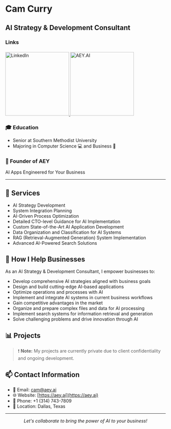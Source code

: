 # Cam Curry
## AI Strategy & Development Consultant

### Links
<a href="https://www.linkedin.com/in/cameron-curry-b35b98260/" target="_blank">
  <img src="https://img.shields.io/badge/LinkedIn-blue?style=for-the-badge&logo=linkedin&logoColor=white" alt="LinkedIn" width="200" />
</a>
<a href="https://aey.ai" target="_blank">
  <img src="https://aey.ai/images/logo.png" alt="AEY.AI" width="200" style="margin-top: 5px;" />
</a>

### 🎓 Education
- Senior at Southern Methodist University
- Majoring in Computer Science 💻 and Business 💼

### 🚀 Founder of AEY
AI Apps Engineered for Your Business

---

## 🔧 Services
- AI Strategy Development
- System Integration Planning
- AI-Driven Process Optimization
- Detailed CTO-level Guidance for AI Implementation
- Custom State-of-the-Art AI Application Development
- Data Organization and Classification for AI Systems
- RAG (Retrieval-Augmented Generation) System Implementation
- Advanced AI-Powered Search Solutions

## 🚀 How I Help Businesses
As an AI Strategy & Development Consultant, I empower businesses to:
- Develop comprehensive AI strategies aligned with business goals
- Design and build cutting-edge AI-based applications
- Optimize operations and processes with AI
- Implement and integrate AI systems in current business workflows
- Gain competitive advantages in the market
- Organize and prepare complex files and data for AI processing
- Implement search systems for information retrieval and generation
- Solve challenging problems and drive innovation through AI

## 📊 Projects
> ❗ **Note:** My projects are currently private due to client confidentiality and ongoing development.

## 📫 Contact Information
- 📧 Email: [cam@aey.ai](mailto:cam@aey.ai)
- 🌐 Website: [https://aey.ai](https://aey.ai)
- 📱 Phone: +1 (314) 743-7809
- 📍 Location: Dallas, Texas

---

<p align="center">
  <i>Let's collaborate to bring the power of AI to your business!</i>
</p>
